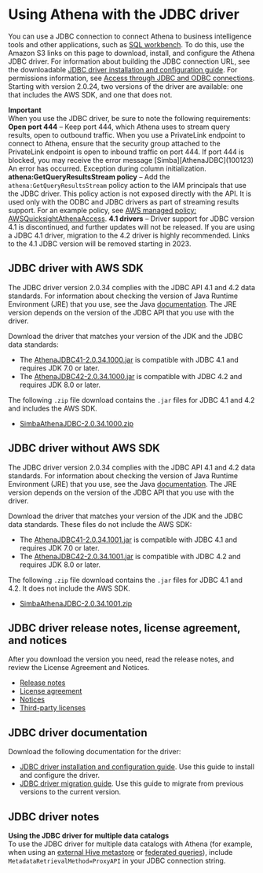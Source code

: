 # Using Athena with the JDBC driver<a name="connect-with-jdbc"></a>

You can use a JDBC connection to connect Athena to business intelligence tools and other applications, such as [SQL workbench](http://www.sql-workbench.eu/downloads.html)\. To do this, use the Amazon S3 links on this page to download, install, and configure the Athena JDBC driver\. For information about building the JDBC connection URL, see the downloadable [JDBC driver installation and configuration guide](https://s3.amazonaws.com/athena-downloads/drivers/JDBC/SimbaAthenaJDBC-2.0.34.1000/docs/Simba+Amazon+Athena+JDBC+Connector+Install+and+Configuration+Guide.pdf)\. For permissions information, see [Access through JDBC and ODBC connections](policy-actions.md)\. Starting with version 2\.0\.24, two versions of the driver are available: one that includes the AWS SDK, and one that does not\.

**Important**  
When you use the JDBC driver, be sure to note the following requirements:  
**Open port 444** – Keep port 444, which Athena uses to stream query results, open to outbound traffic\. When you use a PrivateLink endpoint to connect to Athena, ensure that the security group attached to the PrivateLink endpoint is open to inbound traffic on port 444\. If port 444 is blocked, you may receive the error message \[Simba\]\[AthenaJDBC\]\(100123\) An error has occurred\. Exception during column initialization\. 
**athena:GetQueryResultsStream policy** – Add the `athena:GetQueryResultsStream` policy action to the IAM principals that use the JDBC driver\. This policy action is not exposed directly with the API\. It is used only with the ODBC and JDBC drivers as part of streaming results support\. For an example policy, see [AWS managed policy: AWSQuicksightAthenaAccess](managed-policies.md#awsquicksightathenaaccess-managed-policy)\. 
**4\.1 drivers** – Driver support for JDBC version 4\.1 is discontinued, and further updates will not be released\. If you are using a JDBC 4\.1 driver, migration to the 4\.2 driver is highly recommended\. Links to the 4\.1 JDBC version will be removed starting in 2023\. 

## JDBC driver with AWS SDK<a name="download-the-jdbc-driver"></a>

The JDBC driver version 2\.0\.34 complies with the JDBC API 4\.1 and 4\.2 data standards\. For information about checking the version of Java Runtime Environment \(JRE\) that you use, see the Java [documentation](https://www.java.com/en/download/help/version_manual.html)\. The JRE version depends on the version of the JDBC API that you use with the driver\.

Download the driver that matches your version of the JDK and the JDBC data standards:
+ The [AthenaJDBC41\-2\.0\.34\.1000\.jar](https://s3.amazonaws.com/athena-downloads/drivers/JDBC/SimbaAthenaJDBC-2.0.34.1000/AthenaJDBC41-2.0.34.1000.jar) is compatible with JDBC 4\.1 and requires JDK 7\.0 or later\.
+ The [AthenaJDBC42\-2\.0\.34\.1000\.jar](https://s3.amazonaws.com/athena-downloads/drivers/JDBC/SimbaAthenaJDBC-2.0.34.1000/AthenaJDBC42-2.0.34.1000.jar) is compatible with JDBC 4\.2 and requires JDK 8\.0 or later\.

The following `.zip` file download contains the `.jar` files for JDBC 4\.1 and 4\.2 and includes the AWS SDK\.
+ [SimbaAthenaJDBC\-2\.0\.34\.1000\.zip](https://s3.amazonaws.com/athena-downloads/drivers/JDBC/SimbaAthenaJDBC-2.0.34.1000/SimbaAthenaJDBC-2.0.34.1000.zip)

## JDBC driver without AWS SDK<a name="download-the-jdbc-driver-no-sdk"></a>

The JDBC driver version 2\.0\.34 complies with the JDBC API 4\.1 and 4\.2 data standards\. For information about checking the version of Java Runtime Environment \(JRE\) that you use, see the Java [documentation](https://www.java.com/en/download/help/version_manual.html)\. The JRE version depends on the version of the JDBC API that you use with the driver\.

Download the driver that matches your version of the JDK and the JDBC data standards\. These files do not include the AWS SDK:
+ The [AthenaJDBC41\-2\.0\.34\.1001\.jar](https://s3.amazonaws.com/athena-downloads/drivers/JDBC/SimbaAthenaJDBC-2.0.34.1001/AthenaJDBC41-2.0.34.1001.jar) is compatible with JDBC 4\.1 and requires JDK 7\.0 or later\.
+ The [AthenaJDBC42\-2\.0\.34\.1001\.jar](https://s3.amazonaws.com/athena-downloads/drivers/JDBC/SimbaAthenaJDBC-2.0.34.1001/AthenaJDBC42-2.0.34.1001.jar) is compatible with JDBC 4\.2 and requires JDK 8\.0 or later\.

The following `.zip` file download contains the `.jar` files for JDBC 4\.1 and 4\.2\. It does not include the AWS SDK\.
+ [SimbaAthenaJDBC\-2\.0\.34\.1001\.zip](https://s3.amazonaws.com/athena-downloads/drivers/JDBC/SimbaAthenaJDBC-2.0.34.1001/SimbaAthenaJDBC-2.0.34.1001.zip)

## JDBC driver release notes, license agreement, and notices<a name="atelong-jdbc-driver-license-agreement"></a>

After you download the version you need, read the release notes, and review the License Agreement and Notices\. 
+ [Release notes](https://s3.amazonaws.com/athena-downloads/drivers/JDBC/SimbaAthenaJDBC-2.0.34.1000/docs/release-notes.txt)
+ [License agreement](https://s3.amazonaws.com/athena-downloads/drivers/JDBC/SimbaAthenaJDBC-2.0.34.1000/docs/LICENSE.txt)
+ [Notices](https://s3.amazonaws.com/athena-downloads/drivers/JDBC/SimbaAthenaJDBC-2.0.34.1000/docs/NOTICES.txt)
+ [Third\-party licenses](https://s3.amazonaws.com/athena-downloads/drivers/JDBC/SimbaAthenaJDBC-2.0.34.1000/docs/third-party-licenses.txt)

## JDBC driver documentation<a name="documentation-jdbc"></a>

Download the following documentation for the driver:
+ [JDBC driver installation and configuration guide](https://s3.amazonaws.com/athena-downloads/drivers/JDBC/SimbaAthenaJDBC-2.0.34.1000/docs/Simba+Amazon+Athena+JDBC+Connector+Install+and+Configuration+Guide.pdf)\. Use this guide to install and configure the driver\.
+ [JDBC driver migration guide](https://s3.amazonaws.com/athena-downloads/drivers/JDBC/SimbaAthenaJDBC-2.0.34.1000/docs/Simba+Amazon+Athena+JDBC+Connector+Migration+Guide.pdf)\. Use this guide to migrate from previous versions to the current version\.

## JDBC driver notes<a name="connect-with-jdbc-configuration"></a>

**Using the JDBC driver for multiple data catalogs**  
 To use the JDBC driver for multiple data catalogs with Athena \(for example, when using an [external Hive metastore](connect-to-data-source-hive.md) or [federated queries](connect-to-a-data-source.md)\), include `MetadataRetrievalMethod=ProxyAPI` in your JDBC connection string\.